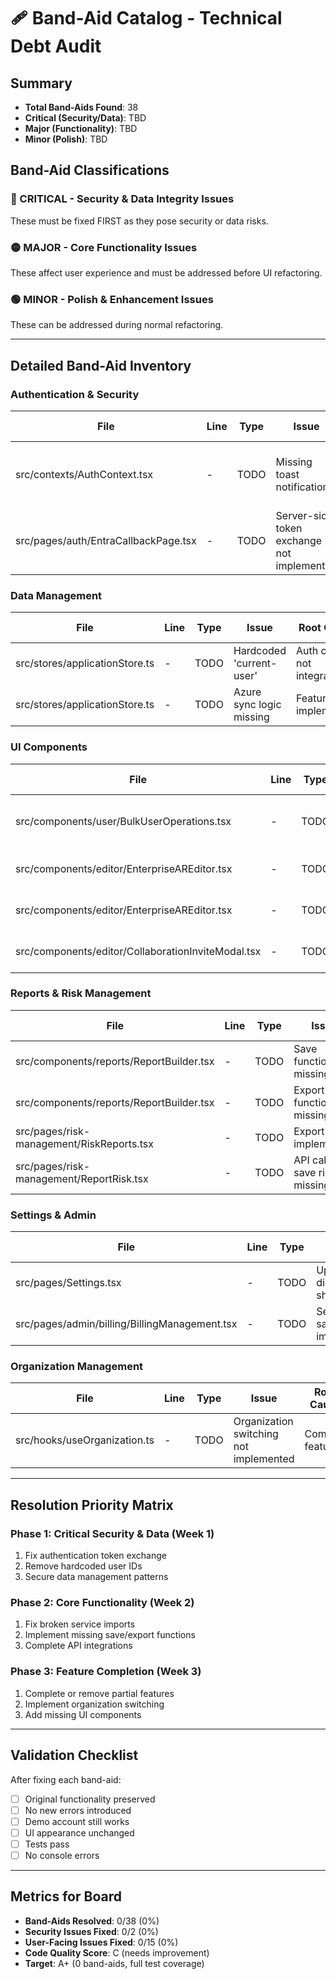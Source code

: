 # 🩹 Band-Aid Catalog - Technical Debt Audit

## Summary
- **Total Band-Aids Found**: 38
- **Critical (Security/Data)**: TBD
- **Major (Functionality)**: TBD  
- **Minor (Polish)**: TBD

## Band-Aid Classifications

### 🔴 CRITICAL - Security & Data Integrity Issues
These must be fixed FIRST as they pose security or data risks.

### 🟡 MAJOR - Core Functionality Issues
These affect user experience and must be addressed before UI refactoring.

### 🟢 MINOR - Polish & Enhancement Issues
These can be addressed during normal refactoring.

---

## Detailed Band-Aid Inventory

### Authentication & Security
| File | Line | Type | Issue | Root Cause | Fix Strategy |
|------|------|------|-------|------------|--------------|
| src/contexts/AuthContext.tsx | - | TODO | Missing toast notifications | Import path issue | Fix import and enable toasts |
| src/pages/auth/EntraCallbackPage.tsx | - | TODO | Server-side token exchange not implemented | Missing endpoint | Create proper OAuth flow |

### Data Management  
| File | Line | Type | Issue | Root Cause | Fix Strategy |
|------|------|------|-------|------------|--------------|
| src/stores/applicationStore.ts | - | TODO | Hardcoded 'current-user' | Auth context not integrated | Get user from auth store |
| src/stores/applicationStore.ts | - | TODO | Azure sync logic missing | Feature not implemented | Implement or remove feature |

### UI Components
| File | Line | Type | Issue | Root Cause | Fix Strategy |
|------|------|------|-------|------------|--------------|
| src/components/user/BulkUserOperations.tsx | - | TODO | RBAC service import broken | Service refactored/moved | Fix service import path |
| src/components/editor/EnterpriseAREditor.tsx | - | TODO | Background picker not implemented | Feature incomplete | Complete or remove feature |
| src/components/editor/EnterpriseAREditor.tsx | - | TODO | Hardcoded user/org IDs | Auth context not used | Get from auth context |
| src/components/editor/CollaborationInviteModal.tsx | - | TODO | Invitation sending not implemented | Backend not ready | Implement invitation API |

### Reports & Risk Management
| File | Line | Type | Issue | Root Cause | Fix Strategy |
|------|------|------|-------|------------|--------------|
| src/components/reports/ReportBuilder.tsx | - | TODO | Save functionality missing | Feature incomplete | Implement save to database |
| src/components/reports/ReportBuilder.tsx | - | TODO | Export functionality missing | Feature incomplete | Implement export logic |
| src/pages/risk-management/RiskReports.tsx | - | TODO | Export not implemented | Feature incomplete | Add export functionality |
| src/pages/risk-management/ReportRisk.tsx | - | TODO | API call to save risk missing | Backend incomplete | Create API endpoint |

### Settings & Admin
| File | Line | Type | Issue | Root Cause | Fix Strategy |
|------|------|------|-------|------------|--------------|
| src/pages/Settings.tsx | - | TODO | Upgrade dialog not shown | UI incomplete | Implement upgrade modal |
| src/pages/admin/billing/BillingManagement.tsx | - | TODO | Settings save not implemented | Backend incomplete | Implement settings API |

### Organization Management
| File | Line | Type | Issue | Root Cause | Fix Strategy |
|------|------|------|-------|------------|--------------|
| src/hooks/useOrganization.ts | - | TODO | Organization switching not implemented | Complex feature | Implement multi-org support |

---

## Resolution Priority Matrix

### Phase 1: Critical Security & Data (Week 1)
1. Fix authentication token exchange
2. Remove hardcoded user IDs
3. Secure data management patterns

### Phase 2: Core Functionality (Week 2)
1. Fix broken service imports
2. Implement missing save/export functions
3. Complete API integrations

### Phase 3: Feature Completion (Week 3)
1. Complete or remove partial features
2. Implement organization switching
3. Add missing UI components

---

## Validation Checklist
After fixing each band-aid:
- [ ] Original functionality preserved
- [ ] No new errors introduced
- [ ] Demo account still works
- [ ] UI appearance unchanged
- [ ] Tests pass
- [ ] No console errors

---

## Metrics for Board
- **Band-Aids Resolved**: 0/38 (0%)
- **Security Issues Fixed**: 0/2 (0%)
- **User-Facing Issues Fixed**: 0/15 (0%)
- **Code Quality Score**: C (needs improvement)
- **Target**: A+ (0 band-aids, full test coverage)